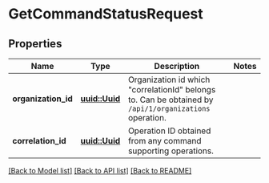 # GetCommandStatusRequest

## Properties

Name | Type | Description | Notes
------------ | ------------- | ------------- | -------------
**organization_id** | [**uuid::Uuid**](uuid::Uuid.md) | Organization id which \"correlationId\" belongs to.                Can be obtained by `/api/1/organizations` operation. | 
**correlation_id** | [**uuid::Uuid**](uuid::Uuid.md) | Operation ID obtained from any command supporting operations. | 

[[Back to Model list]](../README.md#documentation-for-models) [[Back to API list]](../README.md#documentation-for-api-endpoints) [[Back to README]](../README.md)


